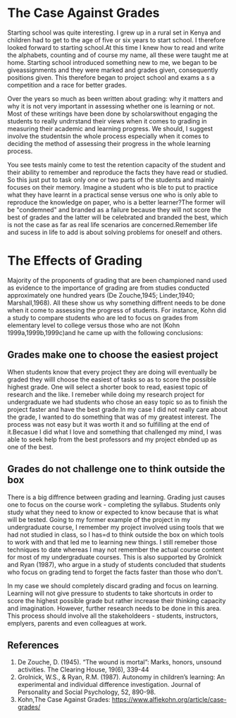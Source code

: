 # The Case Against Grades

Starting school was quite interesting. I grew up in a rural set in Kenya and children had to get to the age of five or six years to start school.
I therefore looked forward to starting school.At this time I knew how to read and write the alphabets, counting and of course my name, all these were taught me at home.
Starting school introduced something new to me, we began to be giveassignments and they were marked and grades given, consequently positions given. This therefore began to project school and exams a s a competition and a race for better grades.

Over the years so much as been written about grading: why it matters and why it is not very important in assessing whether one is learning or not. Most of these writings have been done by scholarswithout engaging the students to really undrrstand their views when it comes to grading in measuring their academic and learning progress. We should, I suggest involve the studentsin the whole process especially when it comes to deciding the method of assessing their progress in the whole learning process.

You see tests mainly come to test the retention capacity of the student and their ability to remember and reproduce the facts they have read or studied. So this just put to task only one or two parts of the students and mainly focuses on their memory.
Imagine a student who is ble to put to practice what they have learnt in a practical sense versus one who is only able to reproduce the knowledge on paper, who is a better learner?The former will be "condemned" and branded as a failure because they will not score the best of grades and the latter will be celebrated and branded the best, which is not the case as far as real life scenarios are concerned.Remember life and sucess in life to add is about solving problems for oneself and others.

# The Effects of Grading
Majority of the proponents of grading that are been championed nand used as evidence to the importance of grading are from studies conducted approximately one hundred years (De Zouche,1945; Linder,1940; Marshall,1968). All these show us why something diffrent needs to be done when it come to assessing the progress of students.
For instance, Kohn did a study to compare students who are led to focus on grades from elementary level to college versus those who are not
(Kohn 1999a,1999b,1999c)and he came up with the following conclusions:

## Grades make one to choose the easiest project
When students know that every project they are doing will eventually be graded they willl choose the easiest of tasks so as to score the possible highest grade. 
One will select a shorter book to read, easiest topic of research and the like. I remeber while doing my research project for undergraduate we had students who chose an easy topic so as to finish the project faster and have the best grade.In my case I did not really care about the grade, I wanted to do something that was of my greatest interest. The process was not easy but it was worth it and so fulfilling at the end of it.Becasue I did what I love and something that challenged my mind, I was able to seek help from the best professors and my project ebnded up as one of the best.

## Grades do not challenge one to think outside the box
There is a big diffrence between grading and learning. Grading just  causes one to focus on the course work - completing the syllabus.
Students only study what they need to know or expected to know because that is what will be tested. Going to my former example of the project in my undergraduate course,
I remember my project involved using tools that we had not studied in class, so I has=d to think outside the box on which tools to work with and that led me 
to learning new things. I still remeber those techniques to date whereas I may not remember the actual course content for most of my undergraduate courses.
This is also supported by Grolnick and Ryan (1987), who argue in a study of students concluded that students who focus on grading tend to forget the facts faster than those who don't.

In my case we should completely discard grading and focus on learning. Learning will not give pressure to students to take shortcuts in order to score the highest possible grade but rather increase their thinking capacity and imagination. However, further research needs to be done in this area. This process should involve all the stakeholdeers - students, instructors, emplyers, parents and even colleagues at work.

## References
1. De Zouche, D. (1945). “The wound is mortal”: Marks, honors, unsound activities.  The Clearing House, 19(6), 339-44
2. Grolnick, W.S., & Ryan, R.M. (1987). Autonomy in children’s learning: An experimental and individual difference investigation. Journal of Personality and Social Psychology, 52, 890-98.
3. Kohn,The Case Against Grades: https://www.alfiekohn.org/article/case-grades/
